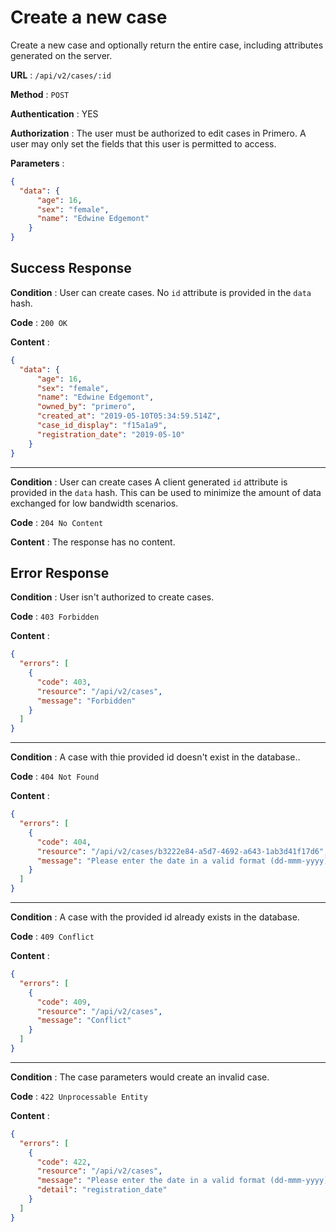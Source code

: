 # Create a new case

Create a new case and optionally return the entire case, 
including attributes generated on the server.

**URL** : `/api/v2/cases/:id`

**Method** : `POST`

**Authentication** : YES

**Authorization** : The user must be authorized to edit cases in Primero.
A user may only set the fields that this user is permitted to access. 

**Parameters** : 

```json
{
  "data": {
      "age": 16,
      "sex": "female",
      "name": "Edwine Edgemont"
    }
}

```

## Success Response

**Condition** : User can create cases. 
No `id` attribute is provided in the `data` hash.    

**Code** : `200 OK`

**Content** :

```json
{
  "data": {
      "age": 16,
      "sex": "female",
      "name": "Edwine Edgemont",
      "owned_by": "primero",
      "created_at": "2019-05-10T05:34:59.514Z",
      "case_id_display": "f15a1a9",
      "registration_date": "2019-05-10"
    }
}

```

---

**Condition** : User can create cases 
A client generated `id` attribute is provided in the `data` hash. 
This can be used to minimize the amount of data exchanged for low bandwidth scenarios.

**Code** : `204 No Content`

**Content** : The response has no content.

## Error Response

**Condition** : User isn't authorized to create cases. 

**Code** : `403 Forbidden`

**Content** :

```json
{
  "errors": [
    {
      "code": 403,
      "resource": "/api/v2/cases",
      "message": "Forbidden"
    }
  ]
}
```

---

**Condition** : A case with thie provided id doesn't exist in the database.. 

**Code** : `404 Not Found`

**Content** :

```json
{
  "errors": [
    {
      "code": 404,
      "resource": "/api/v2/cases/b3222e84-a5d7-4692-a643-1ab3d41f17d6",
      "message": "Please enter the date in a valid format (dd-mmm-yyyy)"
    }
  ]
}

```

---

**Condition** : A case with the provided id already exists in the database.

**Code** : `409 Conflict`

**Content** :

```json
{
  "errors": [
    {
      "code": 409,
      "resource": "/api/v2/cases",
      "message": "Conflict"
    }
  ]
}

```

---

**Condition** : The case parameters would create an invalid case.

**Code** : `422 Unprocessable Entity`

**Content** :

```json
{
  "errors": [
    {
      "code": 422,
      "resource": "/api/v2/cases",
      "message": "Please enter the date in a valid format (dd-mmm-yyyy)",
      "detail": "registration_date"
    }
  ]
}

```